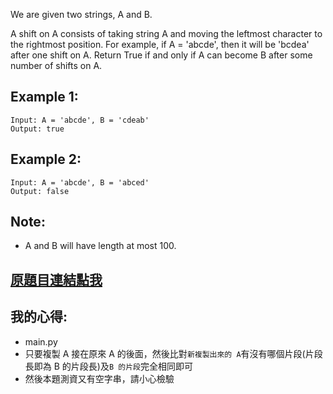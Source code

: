 We are given two strings, A and B.

A shift on A consists of taking string A and moving the leftmost character to the rightmost position. For example, if A = 'abcde', then it will be 'bcdea' after one shift on A. Return True if and only if A can become B after some number of shifts on A.

## Example 1:

	Input: A = 'abcde', B = 'cdeab'
	Output: true

## Example 2:

	Input: A = 'abcde', B = 'abced'
	Output: false

## Note:
* A and B will have length at most 100.

## [原題目連結點我](https://leetcode.com/problems/rotate-string)

## 我的心得:
* main.py
* 只要複製 A 接在原來 A 的後面，然後比對`新複製出來的 A`有沒有哪個片段(片段長即為 B 的片段長)及`B 的片段`完全相同即可
* 然後本題測資又有空字串，請小心檢驗
